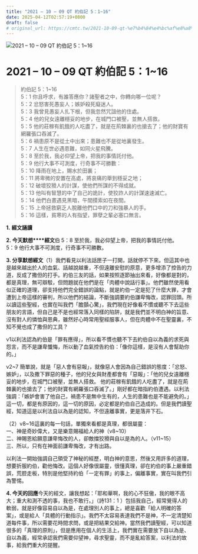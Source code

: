 ```yaml
---
title: "2021 – 10 – 09 QT 約伯記 5：1~16"
date: 2025-04-12T02:57:19+0800
draft: false
# original_url: https://cmtc.tw/2021-10-09-qt-%e7%b4%84%e4%bc%af%e8%a8%98-5%ef%bc%9a116
---
```


![2021 – 10 – 09 QT 約伯記 5：1~16](/images/qt.jpg   "2021 – 10 – 09 QT 約伯記 5：1~16")

# 2021 – 10 – 09 QT 約伯記 5：1~16

> 約伯記 5：1~16  
> 5：1 你且呼求，有誰答應你？諸聖者之中，你轉向哪一位呢？  
> 5：2 忿怒害死愚妄人；嫉妒殺死癡迷人。  
> 5：3 我曾見愚妄人扎下根，但我忽然咒詛他的住處。  
> 5：4 他的兒女遠離穩妥的地步，在城門口被壓，並無人搭救。  
> 5：5 他的莊稼有飢餓的人吃盡了，就是在荊棘裏的也搶去了；他的財寶有網羅張口吞滅了。  
> 5：6 禍患原不是從土中出來；患難也不是從地裏發生。  
> 5：7 人生在世必遇患難，如同火星飛騰。  
> 5：8 至於我，我必仰望上帝，把我的事情託付他。  
> 5：9 他行大事不可測度，行奇事不可勝數：  
> 5：10 降雨在地上，賜水於田裏；  
> 5：11 將卑微的安置在高處，將哀痛的舉到穩妥之地；  
> 5：12 破壞狡猾人的計謀，使他們所謀的不得成就。  
> 5：13 他叫有智慧的中了自己的詭計，使狡詐人的計謀速速滅亡。  
> 5：14 他們白晝遇見黑暗，午間摸索如在夜間。  
> 5：15 上帝拯救窮乏人脫離他們口中的刀和強暴人的手。  
> 5：16 這樣，貧寒的人有指望，罪孽之輩必塞口無言。

**1.** **經文誦讀**

**2. 今天默想****經文**伯 5：8 至於我，我必仰望上帝，把我的事情託付他。  
5：9 他行大事不可測度，行奇事不可勝數。

**3. 分享默想經文**（1）我們看見以利法話匣子一打開，話就停不下來。但這其中也是越來越出於人的血氣、話越說越重，不但遠離安慰的原意，更多增添了控告的力道，反成了撒但的打手。約伯三友的話，如果按照逐節抽出來看，好像都是對的，都是真理，無可辯駁，但問題就在他們是在「肉體中說話行事」。他們雖然使用看似正確的道理，卻支持他們完全錯誤的論點，就是約伯一定是犯了什麼大罪，才會遭到上帝這樣的審判，所以他們的結論，不斷強調要約伯謙卑悔改，認罪回頭。所以讀這些聖經，也實在叫我們「膽顫心驚」，我們現在好像看不慣或聽不下去這些朋友的言語，但自己是不是也經常落入同樣的陷阱，就是我們並不明白神的旨意、沒有對人的憐恤與恩典，雖然好心時常用聖經服事人，但在肉體中不在聖靈裏，不知不覺也成了撒但的工具？

v1以利法認為約伯是「罪有應得」，所以看不慣也聽不下去約伯自以為義的求死與怨言，而不是謙卑懺悔，所以動了血氣控告約伯：「像你這樣，是沒有人會幫助你的。」

v2~7 簡單說，就是「惡人會有惡報」，就像惡人會因為自己錯誤的態度：「忿怒、嫉妒」，以及撒下罪惡的種子，他的兒女與財產都會有「惡報」：「他的兒女遠離穩妥的地步，在城門口被壓，並無人搭救。 他的莊稼有飢餓的人吃盡了，就是在荊棘裏的也搶去了；他的財寶有網羅張口吞滅了。」剛好都在暗指約伯遭遇。以利法強調：「嫉妒會害了他自己，禍患不是無中生有的，人生的患難也是不能避免的。」這一切，都是有原因的，這一切的原因，必定都是約伯自己造成的。但是我們讀聖經，知道這是以利法自以為是的認知，不但遠離事實，更是落井下石。

（2）v8~16這裏的每一句話，單獨來看都是真理，都很屬靈：  
一、神是奇妙偉大，又是樂意賜福給人的神（v8~10）  
二、神賜恩給願意謙卑悔改的人，卻敵擋狡猾與自以是為的人。（v11~15）  
三、所以，只有在神面前謙卑悔改，才有出路。

以利法一開始強調自己領受了神秘的經歷，明白神的意思，然後又用許多的道理，想要折服約伯，勸他悔改。這個人好像很屬靈，很懂真理，卻在約伯的事上嚴重錯誤，荒腔走板，特別是他堅持約伯「一定有罪」的事上，偏離事實，實在叫我們引為警惕。

**4. 今天的回應**今天的經文，讓我想起：「耶和華啊，我的心不狂傲，我的眼不高大；重大和測不透的事，我也不敢行。」（詩131：1 ）包括我自己，經常覺得人的軟弱，就是好像容易自以為是，在處理別人的事上，總是喜歡「給人明確的答案」，或是給人「具體的行動指示」。我們不太容易表達我們不是神，不一定清楚知道每件事，所以需要花時間求問，或是把結果交給神。當然我們讀聖經，可以知道很多的「真理的原則」，但是應用在個人的生活上，我們實在需要放下自以為是、自以為義，經常承認我們需要仰望神，尋求聖靈，而不是亂給答案，以利法的故事，給我們重大的提醒。